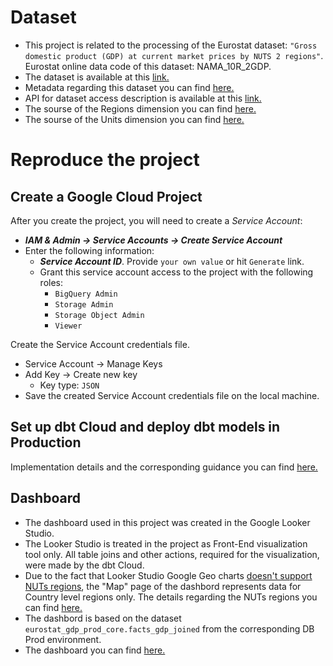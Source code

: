 # Dataset

- This project is related to the processing of the Eurostat dataset: `"Gross domestic product (GDP) at current market prices by NUTS 2 regions"`. Eurostat online data code of this dataset: NAMA_10R_2GDP.
- The dataset is available at this [link.](https://ec.europa.eu/eurostat/web/products-datasets/-/nama_10r_2gdp)
- Metadata regarding this dataset you can find [here.](https://ec.europa.eu/eurostat/cache/metadata/en/reg_eco10_esms.htm)
- API for dataset access description is available at this [link.](https://wikis.ec.europa.eu/display/EUROSTATHELP/Transition+-+from+Eurostat+Bulk+Download+to+API)
- The sourse of the Regions dimension you can find [here.](http://dd.eionet.europa.eu/vocabulary/eurostat/sgm_reg/view)
- The sourse of the Units dimension you can find [here.](http://dd.eionet.europa.eu/vocabulary/eurostat/unit/)

# Reproduce the project

## Create a Google Cloud Project

After you create the project, you will need to create a _Service Account_: 
- ***IAM & Admin -> Service Accounts -> Create Service Account***
- Enter the following information:
  - _***Service Account ID***_. Provide `your own value` or hit `Generate` link.
  - Grant this service account access to the project with the following roles:
    - `BigQuery Admin`
    - `Storage Admin`
    - `Storage Object Admin`
    - `Viewer`

Create the Service Account credentials file.

- Service Account -> Manage Keys
- Add Key -> Create new key
  - Key type: `JSON`
- Save the created Service Account credentials file on the local machine.

## Set up dbt Cloud and deploy dbt models in Production

Implementation details and the corresponding guidance you can find [here.](./notes/dbt_notes.md)

## Dashboard

- The dashboard used in this project was created in the Google Looker Studio. 
- The Looker Studio is treated in the project as Front-End visualization tool only. All table joins and other actions, required for the visualization, were made by the dbt Cloud.
- Due to the fact that Looker Studio Google Geo charts [doesn't support NUTs regions](https://support.google.com/looker-studio/answer/9843174#country&zippy=%2Cin-this-article), the "Map" page of the dashbord represents data for Country level regions only. The details regarding the NUTs regions you can find [here.](https://ec.europa.eu/eurostat/web/nuts/background)
- The dashbord is based on the dataset `eurostat_gdp_prod_core.facts_gdp_joined` from the corresponding DB Prod environment.
- The dashboard you can find [here.](https://lookerstudio.google.com/reporting/5cb1caed-76fb-4a2f-bbd3-b9e2bb8269b1)


